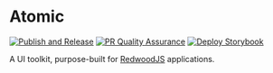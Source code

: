 # Atomic

[![Publish and Release](https://github.com/LockTech/atomic/actions/workflows/publish.yml/badge.svg?branch=main)](https://github.com/LockTech/atomic/actions/workflows/publish.yml)
[![PR Quality Assurance](https://github.com/LockTech/atomic/actions/workflows/pr.yml/badge.svg)](https://github.com/LockTech/atomic/actions/workflows/pr.yml)
[![Deploy Storybook](https://github.com/LockTech/atomic/actions/workflows/storybook.yml/badge.svg)](https://github.com/LockTech/atomic/actions/workflows/storybook.yml)

A UI toolkit, purpose-built for [RedwoodJS](https://redwoodjs.com) applications.
